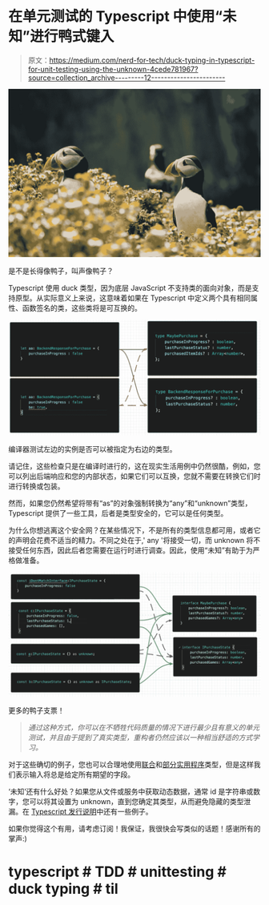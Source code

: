 # 在单元测试的 Typescript 中使用“未知”进行鸭式键入

> 原文：<https://medium.com/nerd-for-tech/duck-typing-in-typescript-for-unit-testing-using-the-unknown-4cede781967?source=collection_archive---------12----------------------->

![](img/d7a80909e2093f09fe17e75049a3052a.png)

是不是长得像鸭子，叫声像鸭子？

Typescript 使用 duck 类型，因为底层 JavaScript 不支持类的面向对象，而是支持原型。从实际意义上来说，这意味着如果在 Typescript 中定义两个具有相同属性、函数签名的类，这些类将是可互换的。

![](img/2fd1d9327a5f7aa9eeee91bbc0a11546.png)

编译器测试左边的实例是否可以被指定为右边的类型。

请记住，这些检查只是在编译时进行的，这在现实生活用例中仍然很酷，例如，您可以列出后端响应和您的内部状态，如果它们可以互换，您就不需要在转换它们时进行转换或包装。

然而，如果您仍然希望将带有“as”的对象强制转换为“any”和“unknown”类型，Typescript 提供了一些工具，后者是类型安全的，它可以是任何类型。

为什么你想逃离这个安全网？在某些情况下，不是所有的类型信息都可用，或者它的声明会花费不适当的精力。不同之处在于,' any '将接受一切，而 unknown 将不接受任何东西，因此后者您需要在运行时进行调查。因此，使用“未知”有助于为严格做准备。

![](img/deb86c21397eee9fde81e3d62746aedd.png)

更多的鸭子支票！

> *通过这种方式，你可以在不牺牲代码质量的情况下进行最少且有意义的单元测试，并且由于提到了真实类型，重构者仍然应该以一种相当舒适的方式学习。*

对于这些确切的例子，您也可以合理地使用[联合](https://www.typescriptlang.org/docs/handbook/unions-and-intersections.html)和[部分实用程序](https://www.typescriptlang.org/docs/handbook/utility-types.html)类型，但是这样我们表示输入将总是给定所有期望的字段。

‘未知’还有什么好处？如果您从文件或服务中获取动态数据，通常 id 是字符串或数字，您可以将其设置为 unknown，直到您确定其类型，从而避免隐藏的类型泄漏。在 [Typescript 发行说明](https://www.typescriptlang.org/docs/handbook/release-notes/typescript-3-0.html)中还有一些例子。

如果你觉得这个有用，请考虑订阅！我保证，我很快会写类似的话题！感谢所有的掌声:)

# typescript # TDD # unittesting # duck typing # til